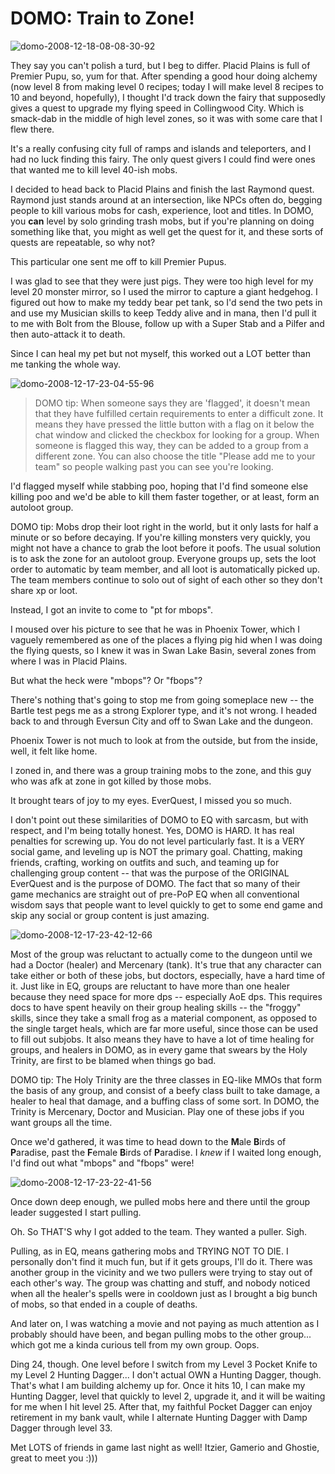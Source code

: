 # DOMO: Train to Zone!

![](../uploads/2008/12/domo-2008-12-18-08-08-30-92.jpg "domo-2008-12-18-08-08-30-92")

They say you can't polish a turd, but I beg to differ. Placid Plains is full of Premier Pupu, so, yum for that. After spending a good hour doing alchemy (now level 8 from making level 0 recipes; today I will make level 8 recipes to 10 and beyond, hopefully), I thought I'd track down the fairy that supposedly gives a quest to upgrade my flying speed in Collingwood City. Which is smack-dab in the middle of high level zones, so it was with some care that I flew there.

It's a really confusing city full of ramps and islands and teleporters, and I had no luck finding this fairy. The only quest givers I could find were ones that wanted me to kill level 40-ish mobs.

I decided to head back to Placid Plains and finish the last Raymond quest. Raymond just stands around at an intersection, like NPCs often do, begging people to kill various mobs for cash, experience, loot and titles. In DOMO, you **can** level by solo grinding trash mobs, but if you're planning on doing something like that, you might as well get the quest for it, and these sorts of quests are repeatable, so why not?

This particular one sent me off to kill Premier Pupus.

I was glad to see that they were just pigs. They were too high level for my level 20 monster mirror, so I used the mirror to capture a giant hedgehog. I figured out how to make my teddy bear pet tank, so I'd send the two pets in and use my Musician skills to keep Teddy alive and in mana, then I'd pull it to me with Bolt from the Blouse, follow up with a Super Stab and a Pilfer and then auto-attack it to death.

Since I can heal my pet but not myself, this worked out a LOT better than me tanking the whole way.

![](../uploads/2008/12/domo-2008-12-17-23-04-55-96.jpg "domo-2008-12-17-23-04-55-96")


> DOMO tip: When someone says they are 'flagged', it doesn't mean that they have fulfilled certain requirements to enter a difficult zone. It means they have pressed the little button with a flag on it below the chat window and clicked the checkbox for looking for a group. When someone is flagged this way, they can be added to a group from a different zone. You can also choose the title "Please add me to your team" so people walking past you can see you're looking.




I'd flagged myself while stabbing poo, hoping that I'd find someone else killing poo and we'd be able to kill them faster together, or at least, form an autoloot group.


> 
DOMO tip: Mobs drop their loot right in the world, but it only lasts for half a minute or so before decaying. If you're killing monsters very quickly, you might not have a chance to grab the loot before it poofs. The usual solution is to ask the zone for an autoloot group. Everyone groups up, sets the loot order to automatic by team member, and all loot is automatically picked up. The team members continue to solo out of sight of each other so they don't share xp or loot.



Instead, I got an invite to come to "pt for mbops".

I moused over his picture to see that he was in Phoenix Tower, which I vaguely remembered as one of the places a flying pig hid when I was doing the flying quests, so I knew it was in Swan Lake Basin, several zones from where I was in Placid Plains.

But what the heck were "mbops"? Or "fbops"?

There's nothing that's going to stop me from going someplace new -- the Bartle test pegs me as a strong Explorer type, and it's not wrong. I headed back to and through Eversun City and off to Swan Lake and the dungeon.

Phoenix Tower is not much to look at from the outside, but from the inside, well, it felt like home.

I zoned in, and there was a group training mobs to the zone, and this guy who was afk at zone in got killed by those mobs.

It brought tears of joy to my eyes. EverQuest, I missed you so much.

I don't point out these similarities of DOMO to EQ with sarcasm, but with respect, and I'm being totally honest. Yes, DOMO is HARD. It has real penalties for screwing up. You do not level particularly fast. It is a VERY social game, and leveling up is NOT the primary goal. Chatting, making friends, crafting, working on outfits and such, and teaming up for challenging group content -- that was the purpose of the ORIGINAL EverQuest and is the purpose of DOMO. The fact that so many of their game mechanics are straight out of pre-PoP EQ when all conventional wisdom says that people want to level quickly to get to some end game and skip any social or group content is just amazing.

![](../uploads/2008/12/domo-2008-12-17-23-42-12-66.jpg "domo-2008-12-17-23-42-12-66")

Most of the group was reluctant to actually come to the dungeon until we had a Doctor (healer) and Mercenary (tank). It's true that any character can take either or both of these jobs, but doctors, especially, have a hard time of it. Just like in EQ, groups are reluctant to have more than one healer because they need space for more dps -- especially AoE dps. This requires docs to have spent heavily on their group healing skills -- the "froggy" skills, since they take a small frog as a material component, as opposed to the single target heals, which are far more useful, since those can be used to fill out subjobs. It also means they have to have a lot of time healing for groups, and healers in DOMO, as in every game that swears by the Holy Trinity, are first to be blamed when things go bad.


> 
DOMO tip: The Holy Trinity are the three classes in EQ-like MMOs that form the basis of any group, and consist of a beefy class built to take damage, a healer to heal that damage, and a buffing class of some sort. In DOMO, the Trinity is Mercenary, Doctor and Musician. Play one of these jobs if you want groups all the time.



Once we'd gathered, it was time to head down to the **M**ale **B**irds of **P**aradise, past the **F**emale **B**irds of **P**aradise. I *knew* if I waited long enough, I'd find out what "mbops" and "fbops" were!

![](../uploads/2008/12/domo-2008-12-17-23-22-41-56.jpg "domo-2008-12-17-23-22-41-56")

Once down deep enough, we pulled mobs here and there until the group leader suggested I start pulling.

Oh. So THAT'S why I got added to the team. They wanted a puller. Sigh.

Pulling, as in EQ, means gathering mobs and TRYING NOT TO DIE. I personally don't find it much fun, but if it gets groups, I'll do it. There was another group in the vicinity and we two pullers were trying to stay out of each other's way. The group was chatting and stuff, and nobody noticed when all the healer's spells were in cooldown just as I brought a big bunch of mobs, so that ended in a couple of deaths.

And later on, I was watching a movie and not paying as much attention as I probably should have been, and began pulling mobs to the other group... which got me a kinda curious tell from my own group. Oops.

Ding 24, though. One level before I switch from my Level 3 Pocket Knife to my Level 2 Hunting Dagger... I don't actual OWN a Hunting Dagger, though. That's what I am building alchemy up for. Once it hits 10, I can make my Hunting Dagger, level that quickly to level 2, upgrade it, and it will be waiting for me when I hit level 25. After that, my faithful Pocket Dagger can enjoy retirement in my bank vault, while I alternate Hunting Dagger with Damp Dagger through level 33.

Met LOTS of friends in game last night as well! Itzier, Gamerio and Ghostie, great to meet you :)))

